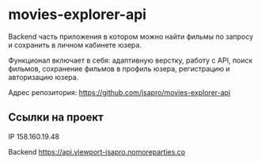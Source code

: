 # movies-explorer-api

Backend часть приложения в котором можно найти фильмы по запросу и сохранить в личном кабинете юзера. 

Функционал включает в себя: адаптивную верстку, работу с API, поиск фильмов, сохранение фильмов в профиль юзера, регистрацию и авторизацию юзера.
  

Адрес репозитория: https://github.com/jsapro/movies-explorer-api

## Ссылки на проект

IP 158.160.19.48

Backend https://api.viewport-jsapro.nomoreparties.co
